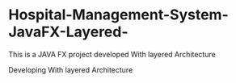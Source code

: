 # Hospital-Management-System-JavaFX-Layered-
This is a JAVA FX project developed With layered Architecture 


Developing With layered Architecture 
